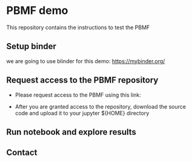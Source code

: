 # PBMF demo
This repository contains the instructions to test the PBMF

## Setup binder
we are going to use blinder for this demo:
https://mybinder.org/

## Request access to the PBMF repository

* Please request access to the PBMF using this link:

* After you are granted access to the repository, download the source code and upload it to your jupyter ${HOME} directory



## Run notebook and explore results


## Contact
